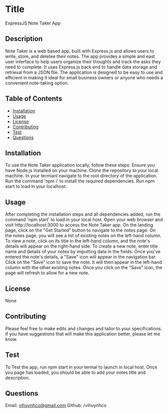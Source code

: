 # Title

ExpressJS Note Taker App

## Description

Note Taker is a web based app, built with Express.js and allows users to write, store, and deletee their notes. The app provides a simple and east user interface to help users organize their thoughts and track the asks they need to complete. It uses Express.js back end to handle data storage and retrieval from a JSON file. The application is designed to be easy to use and efficient in making it ideal for small business owners or anyone who needs a convenient note-taking option.

## Table of Contents

* [Installation](#installation)
* [Usage](#usage)
* [License](#license)
* [Contributing](#contributing)
* [Test](#test)
* [Questions](#questions)

## Installation

To use the Note Taker application locally, follow these steps:
Ensure you have Node.js installed on your machine.
Clone the repository to your local machine.
In your termianl  navigate to the root directory of the application.
Run the command 'npm i' to install the required dependencies.
Run npm start to load in your localhost.

## Usage

After completing the installation steps and all dependencies added, run the command 'npm start' to load in your local host.
Open your web browser and visit http://localhost:3000 to access the Note Taker app.
On the landing page, click on the "Get Started" button to navigate to the notes page.
On the notes page, you will see a list of existing notes on the left-hand column.
To view a note, click on its title in the left-hand column, and the note's details will appear on the right-hand side.
To create a new note, enter title name and details of your notes by imputting data in the fields.
Once you've entered the note's details, a "Save" icon will appear in the navigation bar.
Click on the "Save" icon to save the note. It will then appear in the left-hand column with the other existing notes.
Once you click on the "Save" icon, the page will refresh to allow for a new note.

## License

  None

## Contributing

  Please feel free to make edits and changes and tailor to your specifications. If you have suggestions that will make this application better, please let me know.

## Test

To Test the app, run npm start in your termal to launch in local host. Once you page has loaded, you should be able to add your notes title and description.
  
## Questions

Email: <vihuynhco@gmail.com>
Github: /vihuynhco
